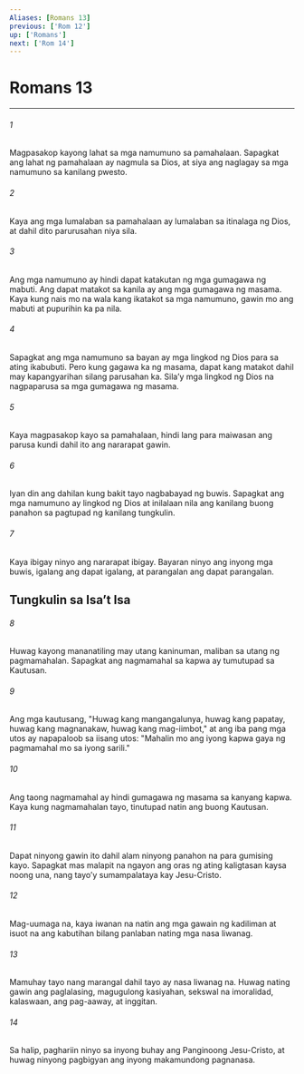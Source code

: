 ```yaml
---
Aliases: [Romans 13]
previous: ['Rom 12']
up: ['Romans']
next: ['Rom 14']
---
```

# Romans 13

***






















###### 1 










Magpasakop kayong lahat sa mga namumuno sa pamahalaan. Sapagkat ang lahat ng pamahalaan ay nagmula sa Dios, at siya ang naglagay sa mga namumuno sa kanilang pwesto. 





















###### 2 










Kaya ang mga lumalaban sa pamahalaan ay lumalaban sa itinalaga ng Dios, at dahil dito parurusahan niya sila. 





















###### 3 










Ang mga namumuno ay hindi dapat katakutan ng mga gumagawa ng mabuti. Ang dapat matakot sa kanila ay ang mga gumagawa ng masama. Kaya kung nais mo na wala kang ikatakot sa mga namumuno, gawin mo ang mabuti at pupurihin ka pa nila. 





















###### 4 










Sapagkat ang mga namumuno sa bayan ay mga lingkod ng Dios para sa ating ikabubuti. Pero kung gagawa ka ng masama, dapat kang matakot dahil may kapangyarihan silang parusahan ka. Silaʼy mga lingkod ng Dios na nagpaparusa sa mga gumagawa ng masama. 





















###### 5 










Kaya magpasakop kayo sa pamahalaan, hindi lang para maiwasan ang parusa kundi dahil ito ang nararapat gawin. 





















###### 6 










Iyan din ang dahilan kung bakit tayo nagbabayad ng buwis. Sapagkat ang mga namumuno ay lingkod ng Dios at inilalaan nila ang kanilang buong panahon sa pagtupad ng kanilang tungkulin. 





















###### 7 










Kaya ibigay ninyo ang nararapat ibigay. Bayaran ninyo ang inyong mga buwis, igalang ang dapat igalang, at parangalan ang dapat parangalan.

## Tungkulin sa Isaʼt Isa 





















###### 8 










Huwag kayong mananatiling may utang kaninuman, maliban sa utang ng pagmamahalan. Sapagkat ang nagmamahal sa kapwa ay tumutupad sa Kautusan. 





















###### 9 










Ang mga kautusang, "Huwag kang mangangalunya, huwag kang papatay, huwag kang magnanakaw, huwag kang mag-iimbot," at ang iba pang mga utos ay napapaloob sa iisang utos: "Mahalin mo ang iyong kapwa gaya ng pagmamahal mo sa iyong sarili." 





















###### 10 










Ang taong nagmamahal ay hindi gumagawa ng masama sa kanyang kapwa. Kaya kung nagmamahalan tayo, tinutupad natin ang buong Kautusan. 





















###### 11 










Dapat ninyong gawin ito dahil alam ninyong panahon na para gumising kayo. Sapagkat mas malapit na ngayon ang oras ng ating kaligtasan kaysa noong una, nang tayoʼy sumampalataya kay Jesu-Cristo. 





















###### 12 










Mag-uumaga na, kaya iwanan na natin ang mga gawain ng kadiliman at isuot na ang kabutihan bilang panlaban nating mga nasa liwanag. 





















###### 13 










Mamuhay tayo nang marangal dahil tayo ay nasa liwanag na. Huwag nating gawin ang paglalasing, magugulong kasiyahan, sekswal na imoralidad, kalaswaan, ang pag-aaway, at inggitan. 





















###### 14 










Sa halip, paghariin ninyo sa inyong buhay ang Panginoong Jesu-Cristo, at huwag ninyong pagbigyan ang inyong makamundong pagnanasa.
